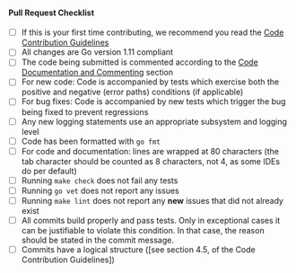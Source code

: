 #### Pull Request Checklist

- [ ] If this is your first time contributing, we recommend you read the [Code
  Contribution Guidelines](https://github.com/lightningnetwork/lnd/blob/master/docs/code_contribution_guidelines.md)
- [ ] All changes are Go version 1.11 compliant
- [ ]  The code being submitted is commented according to the
  [Code Documentation and Commenting](#CodeDocumentation) section
- [ ]  For new code: Code is accompanied by tests which exercise both
  the positive and negative (error paths) conditions (if applicable)
- [ ]  For bug fixes: Code is accompanied by new tests which trigger
  the bug being fixed to prevent regressions
- [ ]  Any new logging statements use an appropriate subsystem and
  logging level
- [ ]  Code has been formatted with `go fmt`
- [ ]  For code and documentation: lines are wrapped at 80 characters
  (the tab character should be counted as 8 characters, not 4, as some IDEs do
  per default)
- [ ]  Running `make check` does not fail any tests
- [ ]  Running `go vet` does not report any issues
- [ ]  Running `make lint` does not report any **new** issues that did not
  already exist
- [ ] All commits build properly and pass tests. Only in exceptional
  cases it can be justifiable to violate this condition. In that case, the
  reason should be stated in the commit message.
- [ ] Commits have a logical structure ([see section 4.5, of the Code Contribution Guidelines])